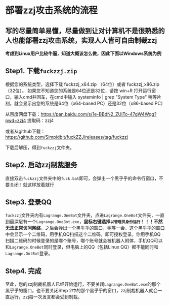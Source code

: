# 部署zzj攻击系统的流程

## 写的尽量简单易懂，尽量做到让对计算机不是很熟悉的人也能部署zzj攻击系统，实现人人皆可自由制裁zzj

**考虑到Linux用户比较牛逼，知道大概该怎么做，因此下面以Windows系统为例**



## Step1. 下载`fuckzzj.zip`

根据您的系统类型，选择下载 fuckzzj_x64.zip （64位）或者 fuckzzj_x86.zip （32位）。
如果您不知道您的系统是64位还是32位，请按 win+R 打开运行窗口，输入cmd并回车，在cmd中输入 systeminfo | grep "System Type" 稍等片刻，就会显示出您的系统是64位（x64-based PC）还是32位（x86-based PC）



从百度网盘下载：https://pan.baidu.com/s/1e-BBdN2_ZUiTo-47gW4Wqg?pwd=zzj4 
提取码：zzj4

或者从github下载：https://github.com/Simpidbit/fuckZZJ/releases/tag/fuckzzj

下载后解压，得到`fuckzzj`文件夹。



## Step2. 启动zzj制裁服务

直接双击`fuckzzj`文件夹中的`fuck.bat`即可，会弹出一个黑乎乎的命令行窗口，不要关闭！就这样放着就行



## Step3. 登录QQ

`fuckzzj`文件夹内有`Lagrange.OneBot`文件夹，点进`Lagrange.OneBot`文件夹，一直到最深层有一个`Lagrange.OneBot.exe`，**鼠标右键选择`以管理员身份运行`！！！不然无法正常访问网络**，之后会弹出一个黑乎乎的窗口，稍等一会，这个黑乎乎的窗口中会显示一个二维码，用手机QQ扫描这个二维码，即可授权登录。你用手机QQ扫描二维码的时候登录的是哪个账号，哪个账号就会被机器人附体，手机QQ可以和`Lagrange.OneBot`同时登录，但电脑上的QQ（包括Linux QQ）都不能同时和`Lagrange.OntBot`登录。



## Step4. 完成

至此，您的zzj制裁机器人已经开始运行，不要关闭`Lagrange.OneBot.exe`的那个黑乎乎的窗口，也不要关闭Step 2中的那个黑乎乎的窗口，zzj制裁机器人就会一直运行，zzj每一次发言都会受到制裁。

